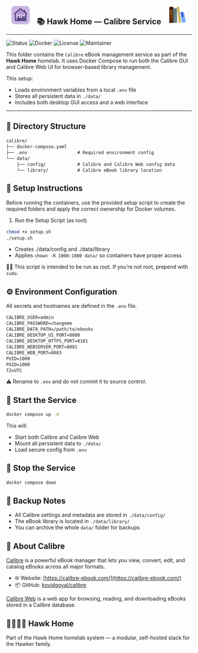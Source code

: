 <p align="center">
  <img src="../../../assets/img/hhlogo.png" alt="Hawk Home Logo" width="50" style="border-radius: 10px;" />
  &nbsp;&nbsp;&nbsp;
  <strong style="font-size: 1.5em;">📚 Hawk Home — Calibre Service</strong>
  &nbsp;&nbsp;&nbsp;
  <img src="../../../assets/img/calibre-logo.png" alt="calibre Logo" width="50" style="border-radius: 12px;" />
</p>

---

![Status](https://img.shields.io/badge/status-active-success?style=flat-square)
![Docker](https://img.shields.io/badge/docker-ready-blue?style=flat-square)
![License](https://img.shields.io/badge/license-private-lightgrey?style=flat-square)
![Maintainer](https://img.shields.io/badge/maintainer-HawkerFamily-purple?style=flat-square)

This folder contains the `Calibre` eBook management service as part of the **Hawk Home** homelab. It uses Docker Compose to run both the Calibre GUI and Calibre Web UI for browser-based library management.

This setup:
- Loads environment variables from a local `.env` file
- Stores all persistent data in `./data/`
- Includes both desktop GUI access and a web interface

---

## 📁 Directory Structure

```plaintext
calibre/
├── docker-compose.yaml
├── .env                   # Required environment config
└── data/
    ├── config/            # Calibre and Calibre Web config data
    └── library/           # Calibre eBook library location
```

## 🔧 Setup Instructions

Before running the containers, use the provided setup script to create the required folders and apply the correct ownership for Docker volumes.

1. Run the Setup Script (as root)

```bash
chmod +x setup.sh
./setup.sh
```
- Creates ./data/config and ./data/library  
- Applies `chown -R 1000:1000 data/` so containers have proper access

🧑‍💻 This script is intended to be run as root. If you’re not root, prepend with `sudo`.

## ⚙️ Environment Configuration

All secrets and hostnames are defined in the `.env` file.

```env
CALIBRE_USER=admin
CALIBRE_PASSWORD=changeme
CALIBRE_DATA_PATH=/path/to/ebooks
CALIBRE_DESKTOP_UI_PORT=8080
CALIBRE_DESKTOP_HTTPS_PORT=8181
CALIBRE_WEBSERVER_PORT=8081
CALIBRE_WEB_PORT=8083
PUID=1000
PGID=1000
TZ=UTC
```

⚠️ Rename to `.env` and do not commit it to source control.

## 🚀 Start the Service

```bash
docker compose up -d
```
This will:

- Start both Calibre and Calibre Web  
- Mount all persistent data to `./data/`  
- Load secure config from `.env`  

## 🛑 Stop the Service
```bash
docker compose down
```

## 🔄 Backup Notes
- All Calibre settings and metadata are stored in `./data/config/`
- The eBook library is located in `./data/library/`
- You can archive the whole `data/` folder for backups

## 🧠 About Calibre

[Calibre](https://calibre-ebook.com/) is a powerful eBook manager that lets you view, convert, edit, and catalog eBooks across all major formats.

- 🌐 Website: [https://calibre-ebook.com/](https://calibre-ebook.com/)
- 📦 GitHub: [kovidgoyal/calibre](https://github.com/kovidgoyal/calibre)

[Calibre Web](https://github.com/janeczku/calibre-web) is a web app for browsing, reading, and downloading eBooks stored in a Calibre database.

## 👨‍👩‍👧‍👦 Hawk Home

Part of the Hawk Home homelab system — a modular, self-hosted stack for the Hawker family.